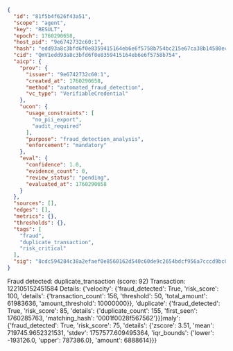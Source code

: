 ```json
{
  "id": "81f5b4f626f43a51",
  "scope": "agent",
  "key": "RESULT",
  "epoch": 1760290658,
  "host_pid": "9e6742732c60:1",
  "hash": "edd93a8c3bfd6f0e8359415164eb6e6f5758b754bc215e67ca38b14580ec26b2",
  "cid": "QmV1edd93a8c3bfd6f0e8359415164eb6e6f5758b754",
  "aicp": {
    "prov": {
      "issuer": "9e6742732c60:1",
      "created_at": 1760290658,
      "method": "automated_fraud_detection",
      "vc_type": "VerifiableCredential"
    },
    "ucon": {
      "usage_constraints": [
        "no_pii_export",
        "audit_required"
      ],
      "purpose": "fraud_detection_analysis",
      "enforcement": "mandatory"
    },
    "eval": {
      "confidence": 1.0,
      "evidence_count": 0,
      "review_status": "pending",
      "evaluated_at": 1760290658
    }
  },
  "sources": [],
  "edges": [],
  "metrics": {},
  "thresholds": {},
  "tags": [
    "fraud",
    "duplicate_transaction",
    "risk_critical"
  ],
  "sig": "8cdc594284c38a2efaef0e8560162d540c60de9c2654bdcf956a7cccd9bc0fcc"
}
```

Fraud detected: duplicate_transaction (score: 92)
Transaction: 122105152451584
Details: {'velocity': {'fraud_detected': True, 'risk_score': 100, 'details': {'transaction_count': 156, 'threshold': 50, 'total_amount': 61983636, 'amount_threshold': 10000000}}, 'duplicate': {'fraud_detected': True, 'risk_score': 85, 'details': {'duplicate_count': 155, 'first_seen': 1760285763, 'matching_hash': '0001f0028f567562'}}}maly': {'fraud_detected': True, 'risk_score': 75, 'details': {'zscore': 3.51, 'mean': 719745.9652321531, 'stdev': 1757577.609495364, 'iqr_bounds': {'lower': -193126.0, 'upper': 787386.0}, 'amount': 6888614}}}